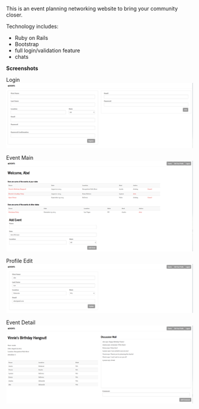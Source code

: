 This is an event planning networking website to bring your community closer.

Technology includes:
- Ruby on Rails
- Bootstrap
- full login/validation feature
- chats

__Screenshots__

Login
![screenshot1](/screenshots/Login.png?raw=true)

Event Main
![screenshot2](/screenshots/EventsPage.png?raw=true)

Profile Edit
![screenshot2](/screenshots/ProfileEdit.png?raw=true)

Event Detail
![screenshot4](/screenshots/EventDetail.png?raw=true)
